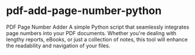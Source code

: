 # pdf-add-page-number-python
PDF Page Number Adder A simple Python script that seamlessly integrates page numbers into your PDF documents. Whether you're dealing with lengthy reports, eBooks, or just a collection of notes, this tool will enhance the readability and navigation of your files.
